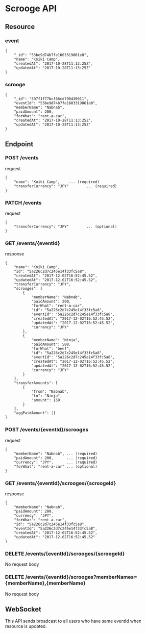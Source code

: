 # Scrooge API
## Resource
### event
```
{
    "_id": "53be9d74b7fe1603319861e8",
    "name": "Koiki Camp",
    "createdAt": "2017-10-28T11:13:25Z",
    "updatedAt": "2017-10-28T11:13:25Z"
}
```

### scrooge
```
{
    "_id": "507f1f77bcf86cd799439011",
    "eventId": "53be9d74b7fe1603319861e8",
    "memberName": "Nabnab",
    "paidAmount": 200,
    "forWhat": "rent-a-car",
    "createdAt": "2017-10-28T11:13:25Z",
    "updatedAt": "2017-10-28T11:13:25Z"
}
```

## Endpoint
### POST /events
request
```
{
    "name": "Koiki Camp",    ... (required)
    "transferCurrency": "JPY"        ... (required)
}
```

### PATCH /events
request
```
{
    "transferCurrency": "JPY"        ... (optional)
}
```

### GET /events/{eventId}
response
```
{
    "name": "Koiki Camp",
    "id": "5a226c2d7c245e14f33fc5a8",
    "createdAt": "2017-12-02T16:52:45.52",
    "updatedAt": "2017-12-02T16:52:45.52",
    "transferCurrency": "JPY",
    "scrooges": [
        {
            "memberName": "Nabnab",
            "paidAmount": 200,
            "forWhat": "rent-a-car",
            "id": "5a226c2d7c245e14f33fc5a8",
            "eventId": "5a226c2d7c245e14f33fc5a8",
            "createdAt": "2017-12-02T16:52:45.52",
            "updatedAt": "2017-12-02T16:52:45.52",
            "currency": "JPY"
        },
        {
            "memberName": "Ninja",
            "paidAmount": 500,
            "forWhat": "beef",
            "id": "5a226c2d7c245e14f33fc5a8",
            "eventId": "5a226c2d7c245e14f33fc5a8",
            "createdAt": "2017-12-02T16:52:45.52",
            "updatedAt": "2017-12-02T16:52:45.52",
            "currency": "JPY"
        }
    ],
    "transferAmounts": [
        {
            "from": "Nabnab",
            "to": "Ninja",
            "amount": 150
        }
    ],
    "aggPaidAmount": []
}
```

### POST /events/{eventId}/scrooges
request
```
{
    "memberName": "Nabnab", ... (required)
    "paidAmount": 200,      ... (required)
    "currency": "JPY",      ... (required)
    "forWhat": "rent-a-car" ... (optional)
}
```
### GET /events/{eventId}/scrooges/{scroogeId}
response
```
{
    "memberName": "Nabnab",
    "paidAmount": 200,
    "currency": "JPY",
    "forWhat": "rent-a-car",
    "id": "5a226c2d7c245e14f33fc5a8",
    "eventId": "5a226c2d7c245e14f33fc5a8",
    "createdAt": "2017-12-02T16:52:45.52",
    "updatedAt": "2017-12-02T16:52:45.52"
}
```

### DELETE /events/{eventId}/scrooges/{scroogeId}
No request body

### DELETE /events/{eventId}/scrooges?memberNames={memberName},{memberName}
No request body

## WebSocket
This API sends broadcast to all users who have same eventId when resource is updated.
